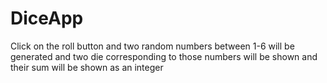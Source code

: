 # DiceApp
Click on the roll button and two random numbers between 1-6 will be generated and two die corresponding to those numbers will be shown and their sum will be shown as an integer

